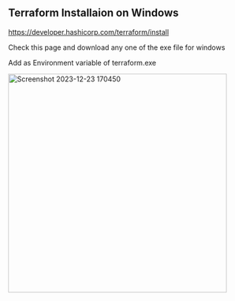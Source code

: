 ## Terraform Installaion on Windows

  https://developer.hashicorp.com/terraform/install

Check this page and download any one of the exe file for windows

Add as Environment variable of terraform.exe

<img width="443" alt="Screenshot 2023-12-23 170450" src="https://github.com/Vennilavan12/FinalProject/assets/77039703/fc89986d-850b-4f74-ba90-7bc3668c636b">
